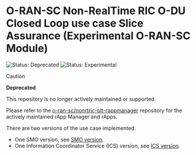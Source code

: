<!--
 -
   ========================LICENSE_START=================================
   O-RAN-SC
   %%
   Copyright (C) 2023: Nordix Foundation
   Copyright (C) 2023-2025: OpenInfra Foundation Europe
   %%
   Licensed under the Apache License, Version 2.0 (the "License");
   you may not use this file except in compliance with the License.
   You may obtain a copy of the License at

        http://www.apache.org/licenses/LICENSE-2.0

   Unless required by applicable law or agreed to in writing, software
   distributed under the License is distributed on an "AS IS" BASIS,
   WITHOUT WARRANTIES OR CONDITIONS OF ANY KIND, either express or implied.
   See the License for the specific language governing permissions and
   limitations under the License.
   ========================LICENSE_END===================================

-->

# O-RAN-SC Non-RealTime RIC O-DU Closed Loop use case Slice Assurance (Experimental O-RAN-SC Module)

![Status: Deprecated](https://img.shields.io/badge/status-deprecated-red)
![Status: Experimental](https://img.shields.io/badge/CVE%20Support-none-lightgrey)

> [!CAUTION]
> **Deprecated**
>
> This repository is no longer actively maintained or supported.
>
> Please refer to the [o-ran-sc/nonrtric-plt-rappmanager](https://github.com/o-ran-sc/nonrtric-plt-rappmanager) repository for the actively maintained rApp Manager and rApps.

There are two versions of the use case implemented.

- One SMO version, see [SMO version](smoversion/README.md).
- One Information Coordinator Service (ICS) version, see [ICS version](icsversion/README.md).
